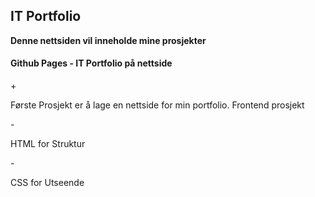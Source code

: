 <html>
<head>
<meta charset="utf-8">
<meta name="viewport" content="width=device-width, initial-scale=1">
  <title> Jabir Mahamoud Gutale -> IT Portfolio </title>
</head>
<body>
  <h2>IT Portfolio</h2>
  <b>Denne nettsiden vil inneholde mine prosjekter</b>


  <article>
    <h4> Github Pages - IT Portfolio på nettside </h4>
    + <p>Første Prosjekt er å lage en nettside for min portfolio. Frontend prosjekt</p>
        - <p>HTML for Struktur<p>
        - <p>CSS for Utseende<p>
  </article>
</body>
</html>
